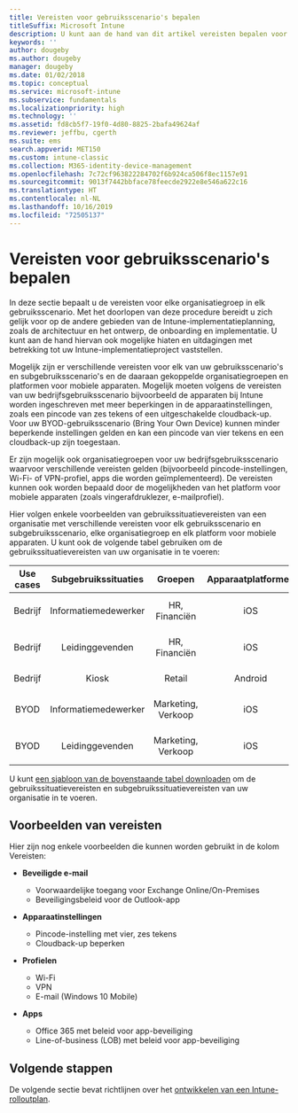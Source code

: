 ```yaml
---
title: Vereisten voor gebruiksscenario's bepalen
titleSuffix: Microsoft Intune
description: U kunt aan de hand van dit artikel vereisten bepalen voor gebruiksscenario's en subgebruiksscenario's voor een Microsoft Intune-cloudimplementatie.
keywords: ''
author: dougeby
ms.author: dougeby
manager: dougeby
ms.date: 01/02/2018
ms.topic: conceptual
ms.service: microsoft-intune
ms.subservice: fundamentals
ms.localizationpriority: high
ms.technology: ''
ms.assetid: fd8cb5f7-19f0-4d80-8825-2bafa49624af
ms.reviewer: jeffbu, cgerth
ms.suite: ems
search.appverid: MET150
ms.custom: intune-classic
ms.collection: M365-identity-device-management
ms.openlocfilehash: 7c72cf963822284702f6b924ca506f8ec1157e91
ms.sourcegitcommit: 9013f7442bbface78feecde2922e8e546a622c16
ms.translationtype: HT
ms.contentlocale: nl-NL
ms.lasthandoff: 10/16/2019
ms.locfileid: "72505137"
---
```

# <a name="determine-use-case-scenario-requirements"></a>Vereisten voor gebruiksscenario's bepalen

In deze sectie bepaalt u de vereisten voor elke organisatiegroep in elk gebruiksscenario. Met het doorlopen van deze procedure bereidt u zich gelijk voor op de andere gebieden van de Intune-implementatieplanning, zoals de architectuur en het ontwerp, de onboarding en implementatie. U kunt aan de hand hiervan ook mogelijke hiaten en uitdagingen met betrekking tot uw Intune-implementatieproject vaststellen.

Mogelijk zijn er verschillende vereisten voor elk van uw gebruiksscenario's en subgebruiksscenario's en de daaraan gekoppelde organisatiegroepen en platformen voor mobiele apparaten. Mogelijk moeten volgens de vereisten van uw bedrijfsgebruiksscenario bijvoorbeeld de apparaten bij Intune worden ingeschreven met meer beperkingen in de apparaatinstellingen, zoals een pincode van zes tekens of een uitgeschakelde cloudback-up. Voor uw BYOD-gebruiksscenario (Bring Your Own Device) kunnen minder beperkende instellingen gelden en kan een pincode van vier tekens en een cloudback-up zijn toegestaan.

Er zijn mogelijk ook organisatiegroepen voor uw bedrijfsgebruiksscenario waarvoor verschillende vereisten gelden (bijvoorbeeld pincode-instellingen, Wi-Fi- of VPN-profiel, apps die worden geïmplementeerd). De vereisten kunnen ook worden bepaald door de mogelijkheden van het platform voor mobiele apparaten (zoals vingerafdruklezer, e-mailprofiel).

Hier volgen enkele voorbeelden van gebruikssituatievereisten van een organisatie met verschillende vereisten voor elk gebruiksscenario en subgebruiksscenario, elke organisatiegroep en elk platform voor mobiele apparaten. U kunt ook de volgende tabel gebruiken om de gebruikssituatievereisten van uw organisatie in te voeren:

| **Use cases** | **Subgebruikssituaties** | **Groepen** | **Apparaatplatformen** | **Vereisten** |
|:---:|:---:|:---:|:---:|:---:|
| Bedrijf | Informatiemedewerker | HR, Financiën | iOS | Beveiligde e-mail, apparaatinstellingen, profielen, apps |                                                          
| Bedrijf | Leidinggevenden | HR, Financiën | iOS | Beveiligde e-mail, apparaatinstellingen, profielen, apps |                                                         
| Bedrijf | Kiosk | Retail | Android | Apparaatinstellingen, profielen, apps |
| BYOD | Informatiemedewerker | Marketing, Verkoop | iOS | Beveiligde e-mail, apparaatinstellingen, profielen, apps |                                                         
| BYOD | Leidinggevenden | Marketing, Verkoop | iOS | Beveiligde e-mail, apparaatinstellingen, profielen, apps |

U kunt [een sjabloon van de bovenstaande tabel downloaden](https://gallery.technet.microsoft.com/Intune-deployment-planning-fae156c2?redir=0) om de gebruikssituatievereisten en subgebruikssituatievereisten van uw organisatie in te voeren.


## <a name="examples-of-requirements"></a>Voorbeelden van vereisten

Hier zijn nog enkele voorbeelden die kunnen worden gebruikt in de kolom Vereisten:

- **Beveiligde e-mail**
  - Voorwaardelijke toegang voor Exchange Online/On-Premises
  - Beveiligingsbeleid voor de Outlook-app

- **Apparaatinstellingen**
  - Pincode-instelling met vier, zes tekens
  - Cloudback-up beperken

- **Profielen**
  - Wi-Fi
  - VPN
  - E-mail (Windows 10 Mobile)

- **Apps**
  - Office 365 met beleid voor app-beveiliging
  - Line-of-business (LOB) met beleid voor app-beveiliging

## <a name="next-steps"></a>Volgende stappen

De volgende sectie bevat richtlijnen over het [ontwikkelen van een Intune-rolloutplan](planning-guide-rollout-plan.md).
